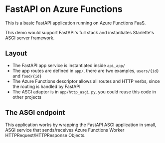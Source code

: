 # FastAPI on Azure Functions

This is a basic FastAPI application running on Azure Functions FaaS. 

This demo would support FastAPI's full stack and instantiates Starlette's ASGI server framework.

## Layout

- The FastAPI app service is instantiated inside `api_app/`
- The app routes are defined in `app/`, there are two examples, `users/{id}` and `food/{id}`
- The Azure Functions descriptor allows all routes and HTTP verbs, since the routing is handled by FastAPI
- The ASGI adaptor is in `app/http_asgi.py`, you could reuse this code in other projects

## The ASGI endpoint

This application works by wrapping the FastAPI ASGI application in small, ASGI service that sends/receives Azure Functions Worker HTTPRequest/HTTPResponse Objects.

